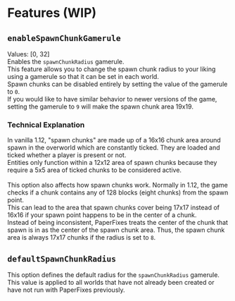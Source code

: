# Features (WIP)
## `enableSpawnChunkGamerule`
Values: [0, 32]\
Enables the `spawnChunkRadius` gamerule.\
This feature allows you to change the spawn chunk radius to your liking using a gamerule so that it can be set in each world.\
Spawn chunks can be disabled entirely by setting the value of the gamerule to `0`.\
If you would like to have similar behavior to newer versions of the game, setting the gamerule to `9` will make the spawn chunk area 19x19.
### Technical Explanation
In vanilla 1.12, "spawn chunks" are made up of a 16x16 chunk area around spawn in the overworld which are constantly ticked. They are loaded and ticked whether a player is present or not.\
Entities only function within a 12x12 area of spawn chunks because they require a 5x5 area of ticked chunks to be considered active.\
\
This option also affects how spawn chunks work.
Normally in 1.12, the game checks if a chunk contains any of 128 blocks (eight chunks) from the spawn point.\
This can lead to the area that spawn chunks cover being 17x17 instead of 16x16 if your spawn point happens to be in the center of a chunk.\
Instead of being inconsistent, PaperFixes treats the center of the chunk that spawn is in as the center of the spawn chunk area.
Thus, the spawn chunk area is always 17x17 chunks if the radius is set to `8`.
## `defaultSpawnChunkRadius`
This option defines the default radius for the `spawnChunkRadius` gamerule.
This value is applied to all worlds that have not already been created or have not run with PaperFixes previously.